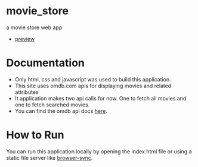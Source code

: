 # movie_store
a movie store web app
- [preview](https://nanorisrael.github.io/movie_store/)

# Documentation
- Only html, css and javascript was used to build this application.
- This site uses omdb.com apis for displaying movies and related attributes
- It application makes two api calls for now. One to fetch all movies and one to fetch searched movies.
- You can find the omdb api docs [here](http://www.omdbapi.com/).


# How to Run
You can run this application locally by opening the index.html file or using a static file server like [browser-sync](https://www.npmjs.com/package/browser-sync).